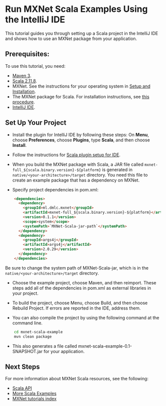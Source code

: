 # Run MXNet Scala Examples Using the IntelliJ IDE

This tutorial guides you through setting up a Scala project in the IntelliJ IDE and shows how to use an MXNet package from your application.

## Prerequisites:
To use this tutorial, you need:

- [Maven 3](https://maven.apache.org/install.html).
- [Scala 2.11.8](https://www.scala-lang.org/download/2.11.8.html).
- MXNet. See the instructions for your operating system in [Setup and Installation](http://mxnet.io/get_started/install.html).
- The MXNet package for Scala. For installation instructions, see [this procedure](http://mxnet.io/get_started/osx_setup.html#install-the-mxnet-package-for-scala).
- [IntelliJ IDE](https://www.jetbrains.com/idea/).

## Set Up Your Project

- Install the plugin for IntelliJ IDE by following these steps:
 On **Menu**, choose **Preferences**, choose **Plugins**, type **Scala**, and then choose **Install**.

- Follow the instructions for [Scala plugin setup for IDE](https://www.jetbrains.com/help/idea/2016.3/scala.html).

- When you build the MXNet package with Scala, a JAR file called `mxnet-full_${scala.binary.version}-${platform}` is generated in `native/<your-architecture>/target` directory. You need this file to create an example package that has a dependency on MXNet.

- Specify project dependencies in pom.xml:

```HTML
    <dependencies>
      <dependency>
        <groupId>ml.dmlc.mxnet</groupId>
        <artifactId>mxnet-full_${scala.binary.version}-${platform}</artifactId>
        <version>0.1.1</version>
        <scope>system</scope>
        <systemPath>`MXNet-Scala-jar-path`</systemPath>
      </dependency>
      <dependency>
        <groupId>args4j</groupId>
        <artifactId>args4j</artifactId>
        <version>2.0.29</version>
      </dependency>
    </dependencies>
```

Be sure to change the system path of MXNet-Scala-jar, which is in the `native/<your-architecture>/target` directory.

- Choose the example project, choose Maven, and then reimport. These steps add all of the dependencies in pom.xml as external libraries in your project.

- To build the project, choose Menu, choose Build, and then choose Rebuild Project. If errors are reported in the IDE, address them.

- You can also compile the project by using the following command at the command line.

```bash
    cd mxnet-scala-example
    mvn clean package
```

- This also generates a file called mxnet-scala-example-0.1-SNAPSHOT.jar for your application.

## Next Steps
For more information about MXNet Scala resources, see the following:

* [Scala API](http://mxnet.io/api/scala/)
* [More Scala Examples](https://github.com/dmlc/mxnet/tree/master/scala-package/examples/)
* [MXNet tutorials index](http://mxnet.io/tutorials/index.html)
